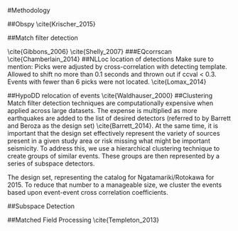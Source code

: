 #Methodology

##Obspy
\cite{Krischer_2015}

##Match filter detection

\cite{Gibbons_2006}
\cite{Shelly_2007}
###EQcorrscan
\cite{Chamberlain_2014}
##NLLoc location of detections
Make sure to mention: Picks were adjusted by cross-correlation with detecting template. Allowed to shift no more than 0.1 seconds and thrown out if ccval < 0.3. Events with fewer than 6 picks were not located. \cite{Lomax_2014}

##HypoDD relocation of events
\cite{Waldhauser_2000}
##Clustering
Match filter detection techniques are computationally expensive when applied across large datasets. The expense is multiplied as more earthquakes are added to the list of desired detectors (referred to by Barrett and Beroza as the design set) \cite{Barrett_2014}. At the same time, it is important that the design set effectively represent the variety of sources present in a given study area or risk missing what might be important seismicity. To address this, we use a hierarchical clustering technique to create groups of similar events. These groups are then represented by a series of subspace detectors.

The design set, representing the catalog for Ngatamariki/Rotokawa for 2015. To reduce that number to a manageable size, we cluster the events based upon event-event cross correlation coefficients.

##Subspace Detection

##Matched Field Processing
\cite{Templeton_2013}